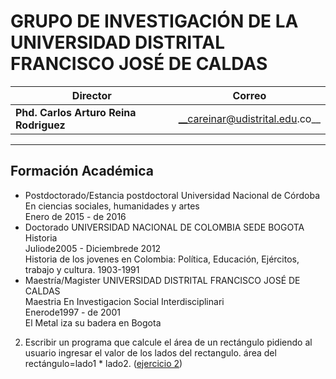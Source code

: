 GRUPO DE INVESTIGACIÓN DE LA UNIVERSIDAD DISTRITAL FRANCISCO JOSÉ DE CALDAS
============
Director | Correo
--|--
__Phd. Carlos Arturo Reina Rodriguez__ | __careinar@udistrital.edu.co__
---

Formación Académica
---
* Postdoctorado/Estancia postdoctoral Universidad Nacional de Córdoba  
En ciencias sociales, humanidades y artes  
Enero de 2015 - de 2016
* Doctorado UNIVERSIDAD NACIONAL DE COLOMBIA SEDE BOGOTA  
Historia  
Juliode2005 - Diciembrede 2012  
Historia de los jovenes en Colombia: Política, Educación, Ejércitos, trabajo y cultura. 1903-1991  
* Maestría/Magister UNIVERSIDAD DISTRITAL FRANCISCO JOSÉ DE CALDAS  
Maestria En Investigacion Social Interdisciplinari  
Enerode1997 - de 2001  
El Metal iza su badera en Bogota
2. Escribir un programa que calcule el área de un rectángulo pidiendo al usuario ingresar el valor de los lados del rectangulo.
   área del rectángulo=lado1 * lado2. ([ejercicio 2](https://github.com/DavidBohorquez/Codificacion/blob/master/Simples/es2.py))
   

